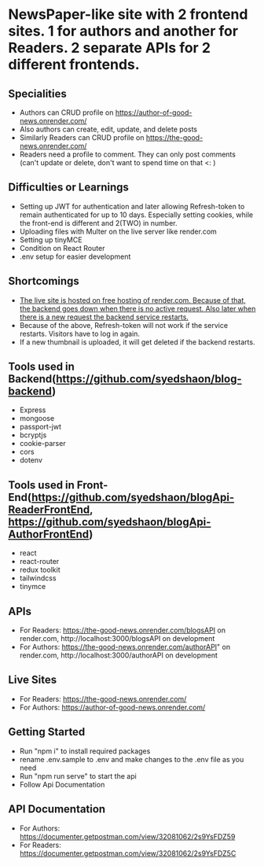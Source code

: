 # NewsPaper-like site with 2 frontend sites. 1 for authors and another for Readers. 2 separate APIs for 2 different frontends.

## Specialities

- Authors can CRUD profile on https://author-of-good-news.onrender.com/
- Also authors can create, edit, update, and delete posts
- Similarly Readers can CRUD profile on https://the-good-news.onrender.com/
- Readers need a profile to comment. They can only post comments (can't update or delete, don't want to spend time on that <: )

## Difficulties or Learnings

- Setting up JWT for authentication and later allowing Refresh-token to remain authenticated for up to 10 days. Especially setting cookies, while the front-end is different and 2(TWO) in number.
- Uploading files with Multer on the live server like render.com
- Setting up tinyMCE
- Condition on React Router
- .env setup for easier development

## Shortcomings

- [The live site is hosted on free hosting of render.com. Because of that, the backend goes down when there is no active request. Also later when there is a new request the backend service restarts.](https://community.render.com/t/why-my-images-are-not-showing-when-i-deployed-to-render-after-visiting-the-site-after-long-time/7412/3)
- Because of the above, Refresh-token will not work if the service restarts. Visitors have to log in again.
- If a new thumbnail is uploaded, it will get deleted if the backend restarts.

## Tools used in Backend(https://github.com/syedshaon/blog-backend)

- Express
- mongoose
- passport-jwt
- bcryptjs
- cookie-parser
- cors
- dotenv

## Tools used in Front-End(https://github.com/syedshaon/blogApi-ReaderFrontEnd, https://github.com/syedshaon/blogApi-AuthorFrontEnd)

- react
- react-router
- redux toolkit
- tailwindcss
- tinymce

## APIs

- For Readers: https://the-good-news.onrender.com/blogsAPI on render.com, http://localhost:3000/blogsAPI on development
- For Authors: https://the-good-news.onrender.com/authorAPI" on render.com, http://localhost:3000/authorAPI on development

## Live Sites

- For Readers: https://the-good-news.onrender.com/
- For Authors: https://author-of-good-news.onrender.com/

## Getting Started

- Run "npm i" to install required packages
- rename .env.sample to .env and make changes to the .env file as you need
- Run "npm run serve" to start the api
- Follow Api Documentation

## API Documentation

- For Authors: https://documenter.getpostman.com/view/32081062/2s9YsFDZ59
- For Readers: https://documenter.getpostman.com/view/32081062/2s9YsFDZ5C
